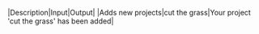 |Description|Input|Output|
|Adds new projects|cut the grass|Your project 'cut the grass' has been added|
